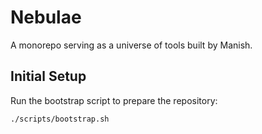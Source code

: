 # Nebulae

A monorepo serving as a universe of tools built by Manish.

## Initial Setup

Run the bootstrap script to prepare the repository:

```bash
./scripts/bootstrap.sh
```
